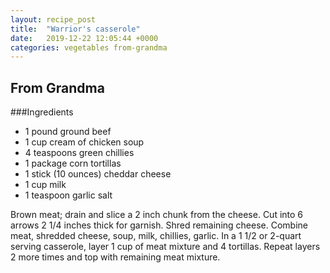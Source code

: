 ```yaml
---
layout: recipe_post
title:  "Warrior's casserole"
date:   2019-12-22 12:05:44 +0000
categories: vegetables from-grandma
---
```


## From Grandma
###Ingredients
* 1 pound ground beef
* 1 cup cream of chicken soup
* 4 teaspoons green chillies
* 1 package corn tortillas
* 1 stick (10 ounces) cheddar cheese
* 1 cup milk
* 1 teaspoon garlic salt


Brown meat; drain and slice a 2 inch chunk from the cheese. Cut into 6 arrows 2 1/4 inches thick for garnish. Shred remaining cheese. Combine meat, shredded cheese, soup, milk, chillies, garlic. In a 1 1/2 or 2-quart serving casserole, layer 1 cup of meat mixture and 4 tortillas. Repeat layers 2 more times and top with remaining meat mixture.
